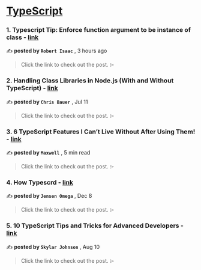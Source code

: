 
<h1><a href=https://medium.com/tag/typescript-tips/recommended target="_blank" rel="noopener noreferrer">TypeScript</a></h1>
<h3>1. Typescript Tip: Enforce function argument to be instance of class - <a href=https://medium.com/@robert-isaac/typescript-tip-enforce-function-argument-to-be-instance-of-class-9aa5389bcd17?source=tag_recommended_feed---------0-84----------typescript_tips----------51ee7750_2f37_485d_8db5_aa969360038f------- target="_blank" rel="noopener noreferrer">link</a></h3>

✍️ **posted by `Robert Isaac`** <date> , 3 hours ago</date>

<blockquote>Click the link to check out the post. ⌲</blockquote>

<h3>2. Handling Class Libraries in Node.js (With and Without TypeScript) - <a href=https://medium.com/better-programming/handling-class-libraries-in-node-js-with-and-without-typescript-39b73b2186b6?source=tag_recommended_feed---------1-107----------typescript_tips----------51ee7750_2f37_485d_8db5_aa969360038f------- target="_blank" rel="noopener noreferrer">link</a></h3>

✍️ **posted by `Chris Bauer`** <date> , Jul 11</date>

<blockquote>Click the link to check out the post. ⌲</blockquote>

<h3>3. 6 TypeScript Features I Can’t Live Without After Using Them! - <a href=https://medium.com/javascript-in-plain-english/6-typescript-features-i-cant-live-without-after-using-them-1d7feab33922?source=tag_recommended_feed---------2-85----------typescript_tips----------51ee7750_2f37_485d_8db5_aa969360038f------- target="_blank" rel="noopener noreferrer">link</a></h3>

✍️ **posted by `Maxwell`** <date> , 5 min read</date>

<blockquote>Click the link to check out the post. ⌲</blockquote>

<h3>4. How Typescrd - <a href=https://medium.com/@omega90ej/how-typescrd-cc976064d0d6?source=tag_recommended_feed---------3-84----------typescript_tips----------51ee7750_2f37_485d_8db5_aa969360038f------- target="_blank" rel="noopener noreferrer">link</a></h3>

✍️ **posted by `Jensen Omega`** <date> , Dec 8</date>

<blockquote>Click the link to check out the post. ⌲</blockquote>

<h3>5. 10 TypeScript Tips and Tricks for Advanced Developers - <a href=https://medium.com/@codegirljs/10-typescript-tips-and-tricks-for-advanced-developers-25db6fe6aa72?source=tag_recommended_feed---------4-85----------typescript_tips----------51ee7750_2f37_485d_8db5_aa969360038f------- target="_blank" rel="noopener noreferrer">link</a></h3>

✍️ **posted by `Skylar Johnson`** <date> , Aug 10</date>

<blockquote>Click the link to check out the post. ⌲</blockquote>

